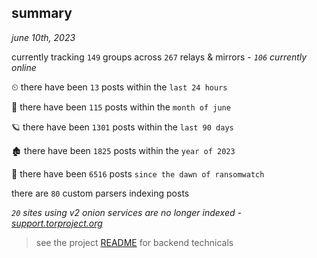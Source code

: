
## summary
_june 10th, 2023_

currently tracking `149` groups across `267` relays & mirrors - _`106` currently online_

⏲ there have been `13` posts within the `last 24 hours`

🦈 there have been `115` posts within the `month of june`

🪐 there have been `1301` posts within the `last 90 days`

🏚 there have been `1825` posts within the `year of 2023`

🦕 there have been `6516` posts `since the dawn of ransomwatch`

there are `80` custom parsers indexing posts

_`20` sites using v2 onion services are no longer indexed - [support.torproject.org](https://support.torproject.org/onionservices/v2-deprecation/)_

> see the project [README](https://github.com/joshhighet/ransomwatch#ransomwatch--) for backend technicals
